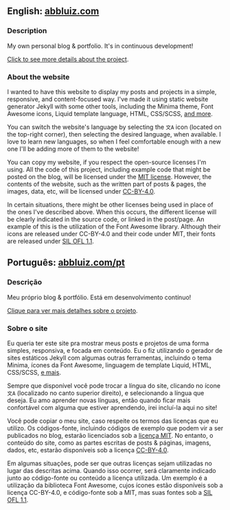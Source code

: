 ## English: [abbluiz.com](https://www.abbluiz.com)

### Description

My own personal blog & portfolio. It's in continuous development!

[Click to see more details about the project](https://www.abbluiz.com/portfolio/labb-website).

### About the website

I wanted to have this website to display my posts and projects in a simple, responsive, and content-focused way. I've made it using static website generator Jekyll with some other tools, including the Minima theme, Font Awesome icons, Liquid template language, HTML, CSS/SCSS, [and more](https://www.abbluiz.com/portfolio/labb-website). 

You can switch the website's language by selecting the `文A` icon (located on the top-right corner), then selecting the desired language, when available. I love to learn new languages, so when I feel comfortable enough with a new one I'll be adding more of them to the website!

You can copy my website, if you respect the open-source licenses I'm using. All the code of this project, including example code that might be posted on the blog, will be licensed under the [MIT license](https://github.com/abbluiz/abbluiz.com/blob/master/LICENSE.txt). However, the contents of the website, such as the written part of posts & pages, the images, data, etc, will be licensed under [CC-BY-4.0](https://creativecommons.org/licenses/by/4.0/).

In certain situations, there might be other licenses being used in place of the ones I've described above. When this occurs, the different license will be clearly indicated in the source code, or linked in the post/page. An example of this is the utilization of the Font Awesome library. Although their icons are released under CC-BY-4.0 and their code under MIT, their fonts are released under [SIL OFL 1.1](https://scripts.sil.org/cms/scripts/page.php?site_id=nrsi&id=OFL).

## Português: [abbluiz.com/pt](https://www.abbluiz.com/pt)

### Descrição

Meu próprio blog & portfólio. Está em desenvolvimento contínuo!

[Clique para ver mais detalhes sobre o projeto](https://www.abbluiz.com/pt/portfolio/labb-website).

### Sobre o site

Eu queria ter este site pra mostrar meus posts e projetos de uma forma simples, responsiva, e focada em conteúdo. Eu o fiz utilizando o gerador de sites estáticos Jekyll com algumas outras ferramentas, incluindo o tema Minima, ícones da Font Awesome, linguagem de template Liquid, HTML, CSS/SCSS, [e mais](https://www.abbluiz.com/portfolio/labb-website). 

Sempre que disponível você pode trocar a língua do site, clicando no ícone `文A` (localizado no canto superior direito), e selecionando a língua que deseja. Eu amo aprender novas línguas, então quando ficar mais confortável com alguma que estiver aprendendo, irei incluí-la aqui no site!

Você pode copiar o meu site, caso respeite os termos das licenças que eu utilizo. Os códigos-fonte, incluindo códigos de exemplo que podem vir a ser publicados no blog, estarão licenciados sob a [licença MIT](https://github.com/abbluiz/abbluiz.com/blob/master/LICENSE.txt). No entanto, o conteúdo do site, como as partes escritas de posts & páginas, imagens, dados, etc, estarão disponíveis sob a licença [CC-BY-4.0](https://creativecommons.org/licenses/by/4.0/deed.pt_BR).

Em algumas situações, pode ser que outras licenças sejam utilizadas no lugar das descritas acima. Quando isso ocorrer, será claramente indicado junto ao código-fonte ou conteúdo a licença utilizada. Um exemplo é a utilização da biblioteca Font Awesome, cujos ícones estão disponíveis sob a licença CC-BY-4.0, e código-fonte sob a MIT, mas suas fontes sob a [SIL OFL 1.1](https://scripts.sil.org/cms/scripts/page.php?site_id=nrsi&id=OFL).